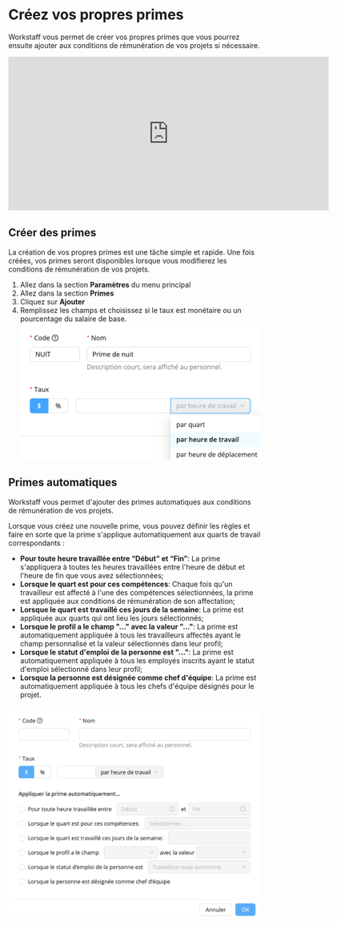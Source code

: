 # Créez vos propres primes

Workstaff vous permet de créer vos propres primes que vous pourrez ensuite ajouter aux conditions de rémunération de vos projets si nécessaire.

<iframe width="640" height="307" src="https://www.loom.com/embed/f94e6a266ac043e0b325d9bba2edf734" frameborder="0" webkitallowfullscreen mozallowfullscreen allowfullscreen></iframe>

## Créer des primes
La création de vos propres primes est une tâche simple et rapide. Une fois créées, vos primes seront disponibles lorsque vous modifierez les conditions de rémunération de vos projets.
1. Allez dans la section **Paramètres** du menu principal
2. Allez dans la section **Primes**
3. Cliquez sur **Ajouter**
4. Remplissez les champs et choisissez si le taux est monétaire ou un pourcentage du salaire de base.
![Premiums.png](Images/Premiums.png)

## Primes automatiques 
Workstaff vous permet d'ajouter des primes automatiques aux conditions de rémunération de vos projets.

Lorsque vous créez une nouvelle prime, vous pouvez définir les règles et faire en sorte que la prime s'applique automatiquement aux quarts de travail correspondants :

- **Pour toute heure travaillée entre “Début” et “Fin”**: La prime s'appliquera à toutes les heures travaillées entre l'heure de début et l'heure de fin que vous avez sélectionnées;
- **Lorsque le quart est pour ces compétences**: Chaque fois qu'un travailleur est affecté à l'une des compétences sélectionnées, la prime est appliquée aux conditions de rémunération de son affectation;
- **Lorsque le quart est travaillé ces jours de la semaine**: La prime est appliquée aux quarts qui ont lieu les jours sélectionnés;
- **Lorsque le profil a le champ "..." avec la valeur "..."**: La prime est automatiquement appliquée à tous les travailleurs affectés ayant le champ personnalisé et la valeur sélectionnés dans leur profil;
- **Lorsque le statut d'emploi de la personne est "..."**: La prime est automatiquement appliquée à tous les employés inscrits ayant le statut d'emploi sélectionné dans leur profil;
- **Lorsque la personne est désignée comme chef d'équipe**: La prime est automatiquement appliquée à tous les chefs d'équipe désignés pour le projet.

![premiumrules.png](Images/premiumrules.png)